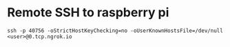 # Remote SSH to raspberry pi
    ssh -p 40756 -oStrictHostKeyChecking=no -oUserKnownHostsFile=/dev/null <user>@0.tcp.ngrok.io

